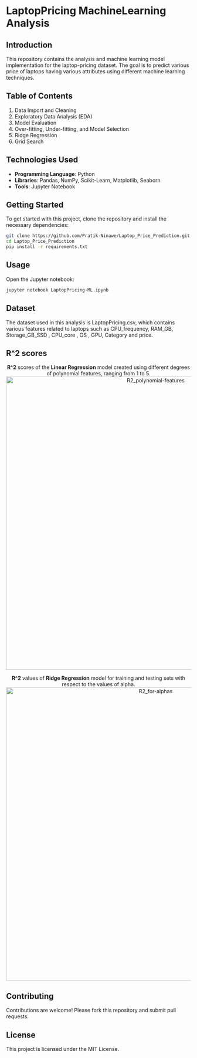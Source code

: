# LaptopPricing MachineLearning Analysis

## Introduction
This repository contains the analysis and machine learning model implementation for the laptop-pricing dataset. The goal is to predict various price of laptops having various attributes using different machine learning techniques.

## Table of Contents
1. Data Import and Cleaning
2. Exploratory Data Analysis (EDA)
3. Model Evaluation
4. Over-fitting, Under-fitting, and Model Selection
5. Ridge Regression
6. Grid Search

## Technologies Used
- **Programming Language**: Python
- **Libraries**: Pandas, NumPy, Scikit-Learn, Matplotlib, Seaborn
- **Tools**: Jupyter Notebook

## Getting Started
To get started with this project, clone the repository and install the necessary dependencies:
```bash
git clone https://github.com/Pratik-Ninawe/Laptop_Price_Prediction.git
cd Laptop_Price_Prediction
pip install -r requirements.txt
```

## Usage
Open the Jupyter notebook:
```bash
jupyter notebook LaptopPricing-ML.ipynb
```

## Dataset
The dataset used in this analysis is LaptopPricing.csv, which contains various features related to laptops such as CPU_frequency, RAM_GB, Storage_GB_SSD , CPU_core , OS , GPU, Category and price.

## R^2 scores
<div align="center">
  
  **R^2** scores of the **Linear Regression** model created using different degrees of polynomial features, ranging from 1 to 5.
  <img src="src/R2_1.png" alt="R2_polynomial-features" width="800"/>
  
  **R^2** values of **Ridge Regression** model for training and testing sets with respect to the values of alpha.
  <img src="src/R2_2.png" alt="R2_for-alphas" width="800"/>
</div>

## Contributing
Contributions are welcome! Please fork this repository and submit pull requests.

## License
This project is licensed under the MIT License.
